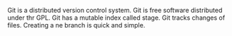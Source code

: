 Git is a distributed version control system.
Git is free software distributed under thr GPL.
Git has a mutable index called stage.
Git tracks changes of files.
Creating a ne branch is quick and simple.
